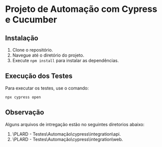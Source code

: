# Projeto de Automação com Cypress e Cucumber

## Instalação

1. Clone o repositório.
2. Navegue até o diretório do projeto.
3. Execute `npm install` para instalar as dependências.

## Execução dos Testes

Para executar os testes, use o comando:

`npx cypress open`

## Observação 

Alguns arquivos de intregação estão no seguintes diretorios abaixo:

1. \PLARD - Testes\Automação\cypress\integration\api.
2. \PLARD - Testes\Automação\cypress\integration\web.

